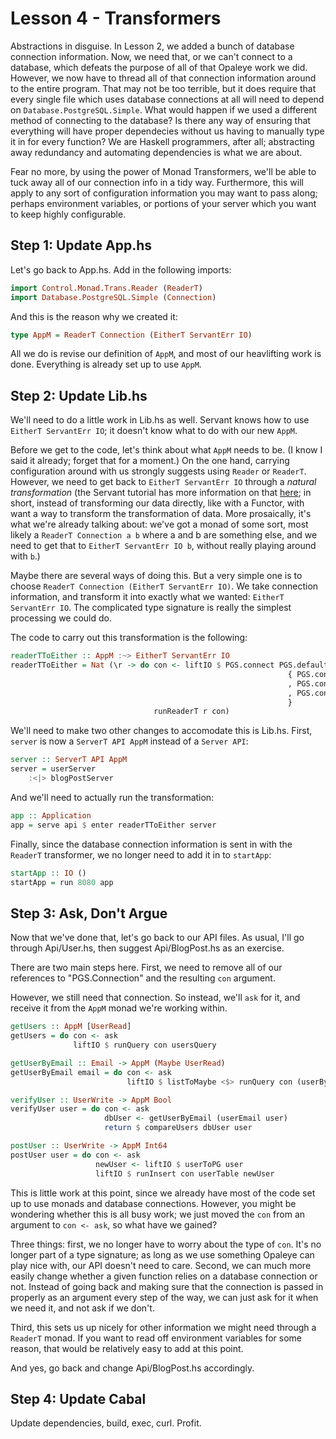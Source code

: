 # Lesson 4 - Transformers

Abstractions in disguise.  In Lesson 2, we added a bunch of database connection information.  Now, we need that, or we can't connect to a database, which defeats the purpose of all of that Opaleye work we did.  However, we now have to thread all of that connection information around to the entire program.  That may not be too terrible, but it does require that every single file which uses database connections at all will need to depend on `Database.PostgreSQL.Simple`.  What would happen if we used a different method of connecting to the database?  Is there any way of ensuring that everything will have proper dependecies without us having to manually type it in for every function?  We are Haskell programmers, after all; abstracting away redundancy and automating dependencies is what we are about.

Fear no more, by using the power of Monad Transformers, we'll be able to tuck away all of our connection info in a tidy way.  Furthermore, this will apply to any sort of configuration information you may want to pass along; perhaps environment variables, or portions of your server which you want to keep highly configurable.

## Step 1: Update App.hs

Let's go back to App.hs.  Add in the following imports:
```haskell
import Control.Monad.Trans.Reader (ReaderT)
import Database.PostgreSQL.Simple (Connection)
```

And this is the reason why we created it:
```haskell
type AppM = ReaderT Connection (EitherT ServantErr IO)
```
All we do is revise our definition of `AppM`, and most of our heavlifting work is done.  Everything is already set up to use `AppM`.

## Step 2: Update Lib.hs

We'll need to do a little work in Lib.hs as well.  Servant knows how to use `EitherT ServantErr IO`; it doesn't know what to do with our new `AppM`.

Before we get to the code, let's think about what `AppM` needs to be.  (I know I said it already; forget that for a moment.)  On the one hand, carrying configuration around with us strongly suggests using `Reader` or `ReaderT`.  However, we need to get back to `EitherT ServantErr IO` through a *natural transformation* (the Servant tutorial has more information on that [here](https://haskell-servant.github.io/tutorial/server.html#using-another-monad-for-your-handlers); in short, instead of transforming our data directly, like with a Functor, with want a way to transform the transformation of data.  More prosaically, it's what we're already talking about: we've got a monad of some sort, most likely a `ReaderT Connection a b` where a and b are something else, and we need to get that to `EitherT ServantErr IO b`, without really playing around with `b`.)

Maybe there are several ways of doing this.  But a very simple one is to choose `ReaderT Connection (EitherT ServantErr IO)`.  We take connection information, and transform it into exactly what we wanted: `EitherT ServantErr IO`.  The complicated type signature is really the simplest processing we could do.

The code to carry out this transformation is the following:
```haskell
readerTToEither :: AppM :~> EitherT ServantErr IO
readerTToEither = Nat (\r -> do con <- liftIO $ PGS.connect PGS.defaultConnectInfo
                                                              { PGS.connectUser = "blogtutorial"
                                                              , PGS.connectPassword = "blogtutorial"
                                                              , PGS.connectDatabase = "blogtutorial"
                                                              }
                                runReaderT r con)
```

We'll need to make two other changes to accomodate this is Lib.hs.  First, `server` is now a `ServerT API AppM` instead of a `Server API`:
```haskell
server :: ServerT API AppM
server = userServer
    :<|> blogPostServer
```
And we'll need to actually run the transformation:
```haskell
app :: Application
app = serve api $ enter readerTToEither server
```

Finally, since the database connection information is sent in with the `ReaderT` transformer, we no longer need to add it in to `startApp`:
```haskell
startApp :: IO ()
startApp = run 8080 app
```

## Step 3: Ask, Don't Argue

Now that we've done that, let's go back to our API files.  As usual, I'll go through Api/User.hs, then suggest Api/BlogPost.hs as an exercise.

There are two main steps here.  First, we need to remove all of our references to "PGS.Connection" and the resulting `con` argument.

However, we still need that connection.  So instead, we'll `ask` for it, and receive it from the `AppM` monad we're working within.
```haskell
getUsers :: AppM [UserRead]
getUsers = do con <- ask
              liftIO $ runQuery con usersQuery

getUserByEmail :: Email -> AppM (Maybe UserRead)
getUserByEmail email = do con <- ask
                          liftIO $ listToMaybe <$> runQuery con (userByEmailQuery email)

verifyUser :: UserWrite -> AppM Bool
verifyUser user = do con <- ask
                     dbUser <- getUserByEmail (userEmail user)
                     return $ compareUsers dbUser user

postUser :: UserWrite -> AppM Int64
postUser user = do con <- ask
                   newUser <- liftIO $ userToPG user
                   liftIO $ runInsert con userTable newUser
```
This is little work at this point, since we already have most of the code set up to use monads and database connections.  However, you might be wondering whether this is all busy work; we just moved the `con` from an argument to `con <- ask`, so what have we gained?

Three things: first, we no longer have to worry about the type of `con`.  It's no longer part of a type signature; as long as we use something Opaleye can play nice with, our API doesn't need to care.  Second, we can much more easily change whether a given function relies on a database connection or not.  Instead of going back and making sure that the connection is passed in properly as an argument every step of the way, we can just ask for it when we need it, and not ask if we don't.

Third, this sets us up nicely for other information we might need through a `ReaderT` monad.  If you want to read off environment variables for some reason, that would be relatively easy to add at this point.

And yes, go back and change Api/BlogPost.hs accordingly.

## Step 4: Update Cabal

Update dependencies, build, exec, curl.  Profit.
